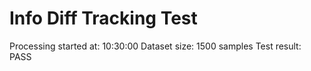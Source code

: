 # Info Diff Tracking Test

Processing started at: 10:30:00
Dataset size: 1500 samples
Test result: PASS

